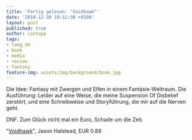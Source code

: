 ```yaml
---
title: 'Fertig gelesen: "Voidhawk"'
date: '2014-12-30 18:32:38 +0100'
layout: post
published: true
author: isotopp
tags:
- lang_de
- book
- media
- review
- fantasy
feature-img: assets/img/background/book.jpg
---
```

Die Idee: Fantasy mit Zwergen und Elfen in einem Fantasie-Weltraum. Die Ausführung: Leider auf eine Weise, die meine Suspension Of Disbelief zerstört, und eine Schreibweise und Storyführung, die mir auf die Nerven geht.

DNF. Zum Glück nicht mal ein Euro, Schade um die Zeit.

"[Voidhawk](http://www.amazon.de/Voidhawk-English-Jason-Halstead-ebook/dp/B0053KJCSI)", Jason Halstead, EUR 0.89
